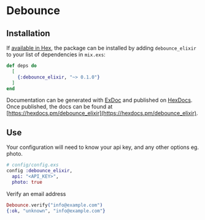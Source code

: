# Debounce


## Installation

If [available in Hex](https://hex.pm/docs/publish), the package can be installed
by adding `debounce_elixir` to your list of dependencies in `mix.exs`:

```elixir
def deps do
  [
    {:debounce_elixir, "~> 0.1.0"}
  ]
end
```

Documentation can be generated with [ExDoc](https://github.com/elixir-lang/ex_doc)
and published on [HexDocs](https://hexdocs.pm). Once published, the docs can
be found at [https://hexdocs.pm/debounce_elixir](https://hexdocs.pm/debounce_elixir).

## Use

Your configuration will need to know your api key, and any other options eg. photo.

```elixir
# config/config.exs
config :debounce_elixir,
  api: "<API_KEY>",
  photo: true
```

Verify an email address

```elixir
Debounce.verify("info@example.com")
{:ok, "unknown", "info@example.com"}
```
